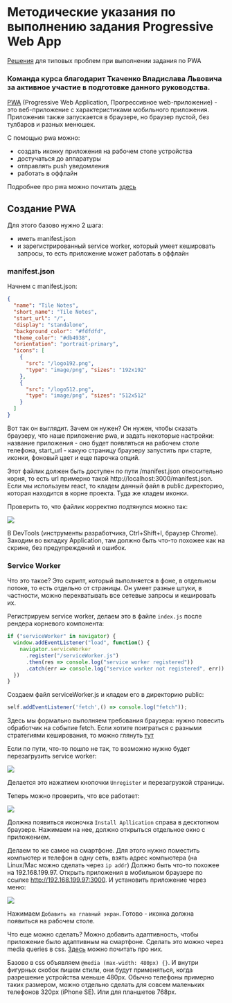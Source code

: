 # Методические указания по выполнению задания Progressive Web App

[Решения](https://github.com/iu5git/web-2022/issues/14) для типовых проблем при выполнении задания по PWA

### Команда курса благодарит Ткаченко Владислава Львовича за активное участие в подготовке данного руководства.

[PWA](https://ru.wikipedia.org/wiki/Прогрессивное_веб-приложение) (Progressive Web Application, Прогрессивное web-приложение) - это веб-приложение с характеристиками мобильного приложения. Приложения также запускается в браузере, но браузер пустой, без тулбаров и разных менюшек.

С помощью pwa можно:

- создать иконку приложения на рабочем столе устройства
- достучаться до аппаратуры
- отправлять push уведомления
- работать в оффлайн

Подробнее про pwa можно почитать [здесь](https://habr.com/ru/post/418923/)

## Создание PWA

Для этого базово нужно 2 шага:

- иметь manifest.json
- и зарегистрированный service worker, который умеет кешировать запросы, то есть приложение может работать в оффлайн

### manifest.json

Начнем с manifest.json:

```json
{
  "name": "Tile Notes",
  "short_name": "Tile Notes",
  "start_url": "/",
  "display": "standalone",
  "background_color": "#fdfdfd",
  "theme_color": "#db4938",
  "orientation": "portrait-primary",
  "icons": [
    {
      "src": "/logo192.png",
      "type": "image/png", "sizes": "192x192"
    },
    {
      "src": "/logo512.png",
      "type": "image/png", "sizes": "512x512"
    }
  ]
}
```

Вот так он выглядит. Зачем он нужен? Он нужен, чтобы сказать браузеру, что наше приложение pwa, и задать некоторые настройки: название приложения - оно будет появляться на рабочем столе телефона, start_url - какую страницу браузеру запустить при старте, иконки, фоновый цвет и еще парочка опций.

Этот файлик должен быть доступен по пути /manifest.json относительно корня, то есть url примерно такой http://localhost:3000/manifest.json. Если мы используем react, то кладем данный файл в public директорию, которая находится в корне проекта. Туда же кладем иконки.

Проверить то, что файлик корректно подтянулся можно так:

![](assets/1.png)

В DevTools (инструменты разработчика, Ctrl+Shift+I, браузер Chrome). Заходим во вкладку Application, там должно быть что-то похожее как на скрине, без предупреждений и ошибок.

### Service Worker

Что это такое? Это скрипт, который выполняется в фоне, в отдельном потоке, то есть отдельно от страницы. Он умеет разные штуки, в частности, можно перехватывать все сетевые запросы и кешировать их.

Регистрируем service worker, делаем это в файле `index.js` после рендера корневого компонента:

```javascript
if ("serviceWorker" in navigator) {
  window.addEventListener("load", function() {
    navigator.serviceWorker
      .register("/serviceWorker.js")
      .then(res => console.log("service worker registered"))
      .catch(err => console.log("service worker not registered", err))
  })
}
```

Создаем файл serviceWorker.js и кладем его в директорию public:

```javascript
self.addEventListener('fetch',() => console.log("fetch"));
```

Здесь мы формально выполняем требования браузера: нужно повесить обработчик на событие fetch. Если хотите поиграться с разными стратегиями кеширования, то можно глянуть [тут](https://habr.com/ru/company/2gis/blog/345552/)

Если по пути, что-то пошло не так, то возможно нужно будет перезагрузить service worker:

![](assets/2.png)

Делается это нажатием кнопочки `Unregister` и перезагрузкой страницы.

Теперь можно проверить, что все работает:

![](assets/3.png)

Должна появиться иконочка `Install Apllication` справа в десктопном браузере. Нажимаем на нее, должно открыться отдельное окно с приложением.

Делаем то же самое на смартфоне. Для этого нужно поместить компьютер и телефон в одну сеть, взять адрес компьютера (на Linux/Mac можно сделать через `ip addr`) Должно быть что-то похожее на 192.168.199.97. Открыть приложения в мобильном браузере по ссылке http://192.168.199.97:3000. И установить приложение через меню:

![](assets/4.jpg)

Нажимаем `Добавить на главный экран`. Готово - иконка должна появиться на рабочем столе.

Что еще можно сделать? Можно добавить адаптивность, чтобы приложение было адаптивным на смартфоне. Сделать это можно через media queries в css. [Здесь](https://ru.hexlet.io/courses/css-adaptive/lessons/media-queries/theory_unit) можно почитать про них.

Базово в css объявляем `@media (max-width: 480px) {}`. И внутри фигурных скобок пишем стили, они будут применяться, когда разрешение устройства меньше 480px. Обычно телефоны примерно таких размером, можно отдельно сделать для совсем маленьких телефонов 320px (iPhone SE). Или для планшетов 768px.
